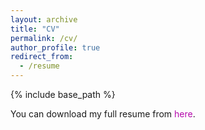 ```yaml
---
layout: archive
title: "CV"
permalink: /cv/
author_profile: true
redirect_from:
  - /resume
---
```


{% include base_path %}

You can download my full resume from <a href="https://github.com/Rahpeima/required/files/10045319/CV-Uni.pdf" target="\_blank" style="color: #B509AC; text-decoration:none">here</a>.


